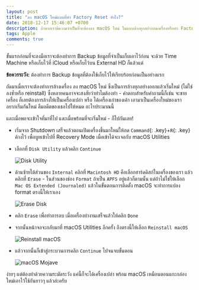 ```yaml
---
layout: post
title: "ลง macOS ใหม่แบบที่ทำ Factory Reset ยังไง?"
date: 2018-12-17 15:46:07 +0700
description: ถ้าหากเรามีความจำเป็นที่จะต้องลง macOS ใหม่ ในแบบล้างทุกอย่างบนเครื่องหรือทำ Factory Reset จะต้องทำยังไง?
tags: Apple
comments: true
---
```

ขั้นแรกก่อนที่จะลงมือเราจะต้องทำการ Backup ข้อมูลที่จำเป็นเก็บเอาไว้ก่อน จะด้วย Time Machine หรือเก็บไว้ที่ iCloud หรือเก็บไว้บน External HD ก็แล้วแต่

**ข้อควรระวัง:** ต้องทำการ Backup ข้อมูลที่ต้องใช้เก็บไว้ให้เรียบร้อยก่อนเป็นอย่างแรก

ถัดมาเมื่อเราจะต้องทำการล้างเครื่อง ลง macOS ใหม่ ซึ่งเป็นการล้างทุกอย่างออกแล้วเริ่มใหม่ (ไม่ใช่ลงซ้ำหรือ reinstall) ซึ่งหลายคนอาจจะสงสัยว่าทำไมต้องทำ - คำตอบสำหรับคำถามนี้ก็เช่น จะขายเครื่อง ก็เลยต้องการล้างให้เป็นเครื่องเปล่า หรือ ได้เครื่องเก่าของเค้า เอามาเป็นเครื่องใหม่ของเรา อยากเริ่มกันใหม่ ลืมอดีตของเธอไปให้หมด อะไรประมาณนี้

และเมื่อพอจะเข้าใจที่มาที่ไป และเมื่อพร้อมที่จะเริ่มใหม่ - ก็ไปกันเลย!

- เริ่มจาก Shutdown เสร็จแล้วตอนเปิดเครื่องขึ้นมาใหม่ให้กด `Command`{: .key}+`R`{: .key} ค้างไว้ เพื่อบูทเข้าไปที่ Recovery Mode เมื่อเข้าได้จะเจอกับ macOS Utilities

- เลือกที่ `Disk Utility` แล้วคลิก `Continue`

  ![Disk Utility](https://res.cloudinary.com/sdees-reallife/image/upload/c_scale,w_600/v1546423925/IMG_20190102_170612732.jpg)

- ด้านซ้ายใต้ส่วนของ `Internal` คลิกที่ `Macintosh HD` คือเลือกฮาร์ดดิสก์ในเครื่องของเรา แล้วคลิกที่ `Erase` - ในส่วนของช่อง `Format` ถ้าเป็น `APFS` อยู่แล้วก็ตามนั้น แต่ถ้าไม่ใช่ให้เลือก `Mac OS Extended (Journaled)` แล้วในขั้นตอนการติดตั้ง macOS จะทำการแปลง format ตรงนี้ให้เราเอง

  ![Erase Disk](https://res.cloudinary.com/sdees-reallife/image/upload/c_scale,w_600/v1546423914/IMG_20190102_170639974.jpg)

- คลิก `Erase` เพื่อทำการลบ เมื่อเครื่องทำงานเสร็จแล้วให้คลิก `Done`

- จากนั้นหน้าจอจะกลับมาที่ macOS Utilities อีกครั้ง ถึงตรงนี้ให้เลือก `Reinstall macOS`

  ![Reinstall macOS](https://res.cloudinary.com/sdees-reallife/image/upload/c_scale,w_600/v1546423900/IMG_20190102_170704268.jpg)

- แล้วจากนั้นก็เข้าสู่กระบวนการคลิก `Continue` ไปจนจบขั้นตอน

  ![macOS Mojave](https://res.cloudinary.com/sdees-reallife/image/upload/c_scale,w_600/v1546423887/IMG_20190102_170727363.jpg)

ง่ายๆ แต่ต้องทำด้วยความระมัดระวัง แค่นี้ก็จะได้เครื่องเปล่า พร้อม macOS เหมือนตอนแกะกล่องใหม่เอาไว้ใช้กันยาวๆ แล้วล่ะครับ
